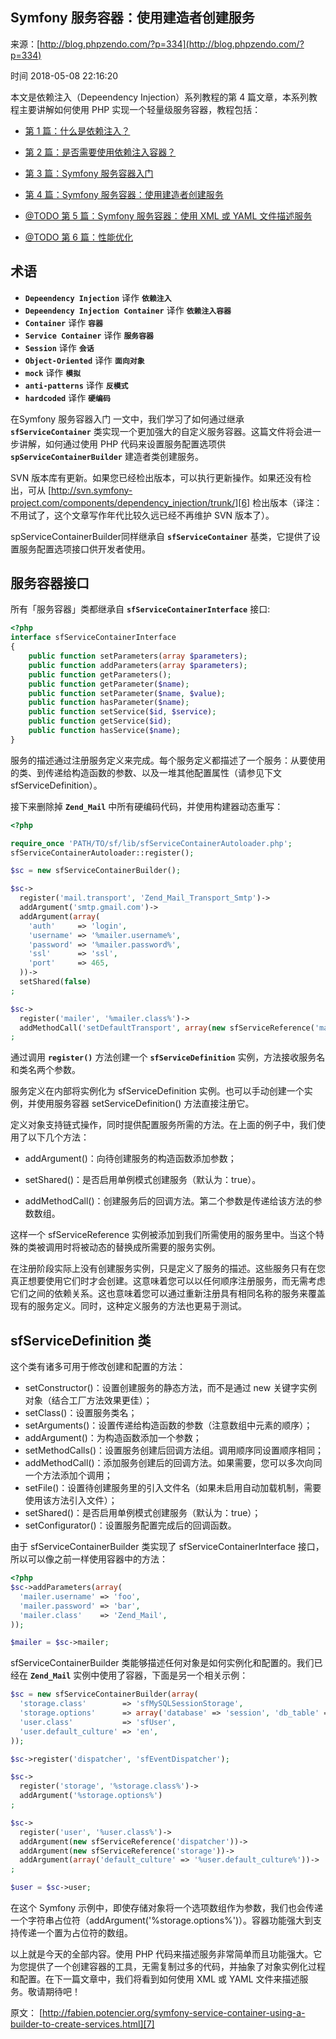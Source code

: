 ## Symfony 服务容器：使用建造者创建服务

来源：[http://blog.phpzendo.com/?p=334](http://blog.phpzendo.com/?p=334)

时间 2018-05-08 22:16:20


本文是依赖注入（Depeendency Injection）系列教程的第 4 篇文章，本系列教程主要讲解如何使用 PHP 实现一个轻量级服务容器，教程包括：


* [第 1 篇：什么是依赖注入？][0]
    
* [第 2 篇：是否需要使用依赖注入容器？][1]
    
* [第 3 篇：Symfony 服务容器入门][2]
    
* [第 4 篇：Symfony 服务容器：使用建造者创建服务][3]
    
* [@TODO 第 5 篇：Symfony 服务容器：使用 XML 或 YAML 文件描述服务][4]
    
* [@TODO 第 6 篇：性能优化][5]
    
  


## 术语


* **`Depeendency Injection`** 译作 **`依赖注入`**     
* **`Depeendency Injection Container`** 译作 **`依赖注入容器`**     
* **`Container`** 译作 **`容器`**     
* **`Service Container`** 译作 **`服务容器`**     
* **`Session`** 译作 **`会话`**     
* **`Object-Oriented`** 译作 **`面向对象`**     
* **`mock`** 译作 **`模拟`**     
* **`anti-patterns`** 译作 **`反模式`**     
* **`hardcoded`** 译作 **`硬编码`**     
  

在Symfony 服务容器入门 一文中，我们学习了如何通过继承 **`sfServiceContainer`** 类实现一个更加强大的自定义服务容器。这篇文件将会进一步讲解，如何通过使用 PHP 代码来设置服务配置选项供 **`spServiceContainerBuilder`** 建造者类创建服务。

SVN 版本库有更新。如果您已经检出版本，可以执行更新操作。如果还没有检出，可从    [http://svn.symfony-project.com/components/dependency_injection/trunk/][6]
检出版本（译注：不用试了，这个文章写作年代比较久远已经不再维护 SVN 版本了）。

spServiceContainerBuilder同样继承自 **`sfServiceContainer`** 基类，它提供了设置服务配置选项接口供开发者使用。


## 服务容器接口

所有「服务容器」类都继承自 **`sfServiceContainerInterface`** 接口:

```php
<?php
interface sfServiceContainerInterface
{
    public function setParameters(array $parameters);
    public function addParameters(array $parameters);
    public function getParameters();
    public function getParameter($name);
    public function setParameter($name, $value);
    public function hasParameter($name);
    public function setService($id, $service);
    public function getService($id);
    public function hasService($name);
}
```

服务的描述通过注册服务定义来完成。每个服务定义都描述了一个服务：从要使用的类、到传递给构造函数的参数、以及一堆其他配置属性（请参见下文 sfServiceDefinition）。

接下来删除掉 **`Zend_Mail`** 中所有硬编码代码，并使用构建器动态重写：

```php
<?php

require_once 'PATH/TO/sf/lib/sfServiceContainerAutoloader.php';
sfServiceContainerAutoloader::register();

$sc = new sfServiceContainerBuilder();

$sc->
  register('mail.transport', 'Zend_Mail_Transport_Smtp')->
  addArgument('smtp.gmail.com')->
  addArgument(array(
    'auth'     => 'login',
    'username' => '%mailer.username%',
    'password' => '%mailer.password%',
    'ssl'      => 'ssl',
    'port'     => 465,
  ))->
  setShared(false)
;

$sc->
  register('mailer', '%mailer.class%')->
  addMethodCall('setDefaultTransport', array(new sfServiceReference('mail.transport')))
;
```

通过调用 **`register()`** 方法创建一个 **`sfServiceDefinition`** 实例，方法接收服务名和类名两个参数。

服务定义在内部将实例化为 sfServiceDefinition 实例。也可以手动创建一个实例，并使用服务容器 setServiceDefinition() 方法直接注册它。

定义对象支持链式操作，同时提供配置服务所需的方法。在上面的例子中，我们使用了以下几个方法：


* addArgument()：向待创建服务的构造函数添加参数；

    
* setShared()：是否启用单例模式创建服务（默认为：true）。

    
* addMethodCall()：创建服务后的回调方法。第二个参数是传递给该方法的参数数组。
  

这样一个 sfServiceReference 实例被添加到我们所需使用的服务里中。当这个特殊的类被调用时将被动态的替换成所需要的服务实例。

在注册阶段实际上没有创建服务实例，只是定义了服务的描述。这些服务只有在您真正想要使用它们时才会创建。这意味着您可以以任何顺序注册服务，而无需考虑它们之间的依赖关系。这也意味着您可以通过重新注册具有相同名称的服务来覆盖现有的服务定义。同时，这种定义服务的方法也更易于测试。


## sfServiceDefinition 类

这个类有诸多可用于修改创建和配置的方法：


* setConstructor()：设置创建服务的静态方法，而不是通过 new 关键字实例对象（结合工厂方法效果更佳）；
* setClass()：设置服务类名；
* setArguments()：设置传递给构造函数的参数（注意数组中元素的顺序）；
* addArgument()：为构造函数添加一个参数；
* setMethodCalls()：设置服务创建后回调方法组。调用顺序同设置顺序相同；
* addMethodCall()：添加服务创建后的回调方法。如果需要，您可以多次向同一个方法添加个调用；
* setFile()：设置待创建服务里的引入文件名（如果未启用自动加载机制，需要使用该方法引入文件）；
* setShared()：是否启用单例模式创建服务（默认为：true）；
* setConfigurator()：设置服务配置完成后的回调函数。
  

由于 sfServiceContainerBuilder 类实现了 sfServiceContainerInterface 接口，所以可以像之前一样使用容器中的方法：

```php
<?php
$sc->addParameters(array(
  'mailer.username' => 'foo',
  'mailer.password' => 'bar',
  'mailer.class'    => 'Zend_Mail',
));

$mailer = $sc->mailer;
```

sfServiceContainerBuilder 类能够描述任何对象是如何实例化和配置的。我们已经在 **`Zend_Mail`** 实例中使用了容器，下面是另一个相关示例：

```php
$sc = new sfServiceContainerBuilder(array(
  'storage.class'        => 'sfMySQLSessionStorage',
  'storage.options'      => array('database' => 'session', 'db_table' => 'session'),
  'user.class'           => 'sfUser',
  'user.default_culture' => 'en',
));

$sc->register('dispatcher', 'sfEventDispatcher');

$sc->
  register('storage', '%storage.class%')->
  addArgument('%storage.options%')
;

$sc->
  register('user', '%user.class%')->
  addArgument(new sfServiceReference('dispatcher'))->
  addArgument(new sfServiceReference('storage'))->
  addArgument(array('default_culture' => '%user.default_culture%'))->
;

$user = $sc->user;
```

在这个 Symfony 示例中，即使存储对象将一个选项数组作为参数，我们也会传递一个字符串占位符（addArgument('%storage.options%')）。容器功能强大到支持传递一个置为占位符的数组。

以上就是今天的全部内容。使用 PHP 代码来描述服务非常简单而且功能强大。它为您提供了一个创建容器的工具，无需复制过多的代码，并抽象了对象实例化过程和配置。在下一篇文章中，我们将看到如何使用 XML 或 YAML 文件来描述服务。敬请期待吧！

原文：    [http://fabien.potencier.org/symfony-service-container-using-a-builder-to-create-services.html][7]


[0]: http://blog.phpzendo.com/?p=313
[1]: http://blog.phpzendo.com/?p=318
[2]: http://blog.phpzendo.com/?p=321
[3]: http://blog.phpzendo.com/?p=334
[4]: http://fabien.potencier.org/symfony-service-container-using-xml-or-yaml-to-describe-services.html
[5]: http://fabien.potencier.org/symfony-service-container-the-need-for-speed.html
[6]: http://svn.symfony-project.com/components/dependency_injection/trunk/
[7]: http://fabien.potencier.org/symfony-service-container-using-a-builder-to-create-services.html